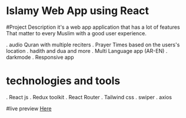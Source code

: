 # Islamy Web App using React

#Project Description
it's a web app application that has a lot of features That matter to every Muslim with a good user experience.

. audio Quran with multiple reciters
. Prayer Times based on the users's location 
. hadith and dua and more 
. Multi Language app (AR-EN)
. darkmode
. Responsive app

# technologies and tools 

. React js
. Redux toolkit
. React Router
. Tailwind css 
. swiper
. axios

#live preview 
[Here](https://islamy-live.web.app/)

